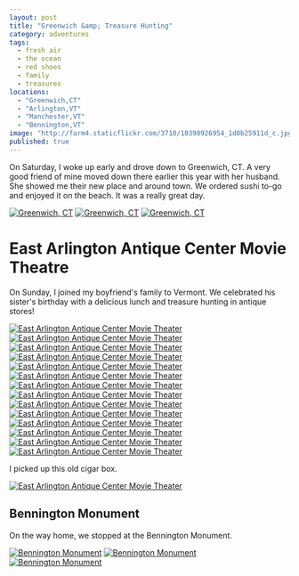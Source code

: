 ```yaml
---
layout: post
title: "Greenwich &amp; Treasure Hunting"
category: adventures
tags: 
  - fresh air
  - the ocean
  - red shoes
  - family
  - treasures
locations: 
  - "Greenwich,CT"
  - "Arlington,VT"
  - "Manchester,VT"
  - "Bennington,VT"
image: "http://farm4.staticflickr.com/3710/10390926954_1d0b25911d_c.jpg"
published: true
---
```


On Saturday, I woke up early and drove down to Greenwich, CT. A very good friend of mine moved down there earlier this year with her husband. She showed me their new place and around town. We ordered sushi to-go and enjoyed it on the beach. It was a really great day.

<a href="http://www.flickr.com/photos/katydecorah/10391048193/" title="Greenwich, CT by katydecorah, on Flickr"><img src="http://farm8.staticflickr.com/7376/10391048193_0ed2052e5b_c.jpg" class="img-half" alt="Greenwich, CT"></a>
<a href="http://www.flickr.com/photos/katydecorah/10390895356/" title="Greenwich, CT by katydecorah, on Flickr"><img src="http://farm6.staticflickr.com/5510/10390895356_61e2051e1b_c.jpg" class="img-half" alt="Greenwich, CT"></a>
<a href="http://www.flickr.com/photos/katydecorah/10390910816/" title="Greenwich, CT by katydecorah, on Flickr"><img src="http://farm8.staticflickr.com/7441/10390910816_14ec5d95d4_c.jpg" class="pop-out" alt="Greenwich, CT"></a>
#

# East Arlington Antique Center Movie Theatre

On Sunday, I joined my boyfriend's family to Vermont. We celebrated his sister's birthday with a delicious lunch and treasure hunting in antique stores!

<a href="http://www.flickr.com/photos/katydecorah/10391098723/" title="East Arlington Antique Center Movie Theater by katydecorah, on Flickr"><img src="http://farm4.staticflickr.com/3810/10391098723_42e648147e_c.jpg" class="img-half" alt="East Arlington Antique Center Movie Theater"></a>
<a href="http://www.flickr.com/photos/katydecorah/10391102833/" title="East Arlington Antique Center Movie Theater by katydecorah, on Flickr"><img src="http://farm8.staticflickr.com/7340/10391102833_df756e6505_c.jpg" class="img-half" alt="East Arlington Antique Center Movie Theater"></a>
<a href="http://www.flickr.com/photos/katydecorah/10390926954/" title="East Arlington Antique Center Movie Theater by katydecorah, on Flickr"><img src="http://farm4.staticflickr.com/3710/10390926954_1d0b25911d_c.jpg" class="pop-out" alt="East Arlington Antique Center Movie Theater"></a>
<a href="http://www.flickr.com/photos/katydecorah/10391111813/" title="East Arlington Antique Center Movie Theater by katydecorah, on Flickr"><img src="http://farm6.staticflickr.com/5493/10391111813_0544887769_c.jpg" class="img-half" alt="East Arlington Antique Center Movie Theater"></a>
<a href="http://www.flickr.com/photos/katydecorah/10390968336/" title="East Arlington Antique Center Movie Theater by katydecorah, on Flickr"><img src="http://farm8.staticflickr.com/7415/10390968336_02ca02940f_c.jpg" class="img-half" alt="East Arlington Antique Center Movie Theater"></a>
<a href="http://www.flickr.com/photos/katydecorah/10391118893/" title="East Arlington Antique Center Movie Theater by katydecorah, on Flickr"><img src="http://farm6.staticflickr.com/5531/10391118893_d5003b4275_c.jpg" class="img-thirds" alt="East Arlington Antique Center Movie Theater"></a>
<a href="http://www.flickr.com/photos/katydecorah/10391122693/" title="East Arlington Antique Center Movie Theater by katydecorah, on Flickr"><img src="http://farm8.staticflickr.com/7394/10391122693_dacbaf9a32_c.jpg" class="img-thirds" alt="East Arlington Antique Center Movie Theater"></a>
<a href="http://www.flickr.com/photos/katydecorah/10391152183/" title="East Arlington Antique Center Movie Theater by katydecorah, on Flickr"><img src="http://farm3.staticflickr.com/2857/10391152183_41de13a859_c.jpg" class="img-thirds" alt="East Arlington Antique Center Movie Theater"></a>
<a href="http://www.flickr.com/photos/katydecorah/10391125783/" title="East Arlington Antique Center Movie Theater by katydecorah, on Flickr"><img src="http://farm6.staticflickr.com/5496/10391125783_0dcf6911a7_c.jpg" class="img-half" alt="East Arlington Antique Center Movie Theater"></a>
<a href="http://www.flickr.com/photos/katydecorah/10390951325/" title="East Arlington Antique Center Movie Theater by katydecorah, on Flickr"><img src="http://farm8.staticflickr.com/7328/10390951325_f60a787232_c.jpg" class="img-half" alt="East Arlington Antique Center Movie Theater"></a>
<a href="http://www.flickr.com/photos/katydecorah/10390953474/" title="East Arlington Antique Center Movie Theater by katydecorah, on Flickr"><img src="http://farm4.staticflickr.com/3746/10390953474_b4a882b337_c.jpg" class="img-half" alt="East Arlington Antique Center Movie Theater"></a>
<a href="http://www.flickr.com/photos/katydecorah/10390956964/" title="East Arlington Antique Center Movie Theater by katydecorah, on Flickr"><img src="http://farm4.staticflickr.com/3756/10390956964_ca9493f18c_c.jpg" class="img-half" alt="East Arlington Antique Center Movie Theater"></a>
<a href="http://www.flickr.com/photos/katydecorah/10390996416/" title="East Arlington Antique Center Movie Theater by katydecorah, on Flickr"><img src="http://farm6.staticflickr.com/5524/10390996416_13d3eee588_c.jpg" class="img-half" alt="East Arlington Antique Center Movie Theater"></a>
<a href="http://www.flickr.com/photos/katydecorah/10390970065/" title="East Arlington Antique Center Movie Theater by katydecorah, on Flickr"><img src="http://farm4.staticflickr.com/3784/10390970065_dd1c0bf0b0_c.jpg" class="img-half" alt="East Arlington Antique Center Movie Theater"></a>

I picked up this old cigar box.

<a href="http://www.flickr.com/photos/katydecorah/10390974944/" title="East Arlington Antique Center Movie Theater by katydecorah, on Flickr"><img src="http://farm8.staticflickr.com/7435/10390974944_77f74f397d_c.jpg" alt="East Arlington Antique Center Movie Theater"></a>

## Bennington Monument

On the way home, we stopped at the Bennington Monument.

<a href="http://www.flickr.com/photos/katydecorah/10391056286/" title="Bennington Monument by katydecorah, on Flickr"><img src="http://farm8.staticflickr.com/7395/10391056286_be4e0a5d2e_c.jpg" class="img-tall" alt="Bennington Monument"></a>
<a href="http://www.flickr.com/photos/katydecorah/10391031384/" title="Bennington Monument by katydecorah, on Flickr"><img src="http://farm4.staticflickr.com/3708/10391031384_5226044973_c.jpg" class="img-wide" alt="Bennington Monument"></a>
<a href="http://www.flickr.com/photos/katydecorah/10391034654/" title="Bennington Monument by katydecorah, on Flickr"><img src="http://farm8.staticflickr.com/7459/10391034654_5f8f495a5c_c.jpg" class="pop-out" alt="Bennington Monument"></a>
